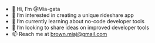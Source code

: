 - 👋 Hi, I’m @Mia-gata
- 👀 I’m interested in creating a unique rideshare app 
- 🌱 I’m currently learning about no-code developer tools
- 💞️ I’m looking to share ideas on improved developer tools
- 📫 Reach me at brown.miaj@gmail.com

<!---
Mia-gata/Mia-gata is a ✨ special ✨ repository because its `README.md` (this file) appears on your GitHub profile.
You can click the Preview link to take a look at your changes.
--->
